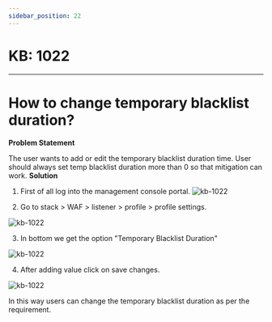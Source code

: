 ```yaml
---
sidebar_position: 22
---
```


# KB: 1022
-----------

# How to change temporary blacklist duration?

**Problem Statement**

The user wants to add or edit the temporary blacklist duration time. User should always set temp blacklist duration more than 0 so that mitigation can work.
**Solution**

1. First of all log into the management console portal.
![kb-1022](/tutorials/main.png)

2. Go to stack > WAF > listener > profile > profile settings.

![kb-1022](/tutorials/main2.png)

3. In bottom we get the option "Temporary Blacklist Duration"

![kb-1022](/tutorials/main3.png)

4. After adding value click on save changes.

![kb-1022](/tutorials/main4.png)

In this way users can change the temporary blacklist duration as per the requirement.

